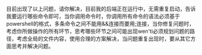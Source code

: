 目前出现了以上问题，请你解决，目前我的后端正在运行中，无需重复启动，告诉我要运行哪些命令即可，当你调用命令时，你调用所有命令的语法必须基于powershell的格式，多条命令之间不能用&&连接而要用;连接，当你修复问题时，考虑你所做操作的所有环节，思考哪些环节之间可能出现wen'ti必须规划问题的路径，考虑全局的文件内容，使用合理的方案解决，当问题重复出现时，要从其它方面思考并解决问题。